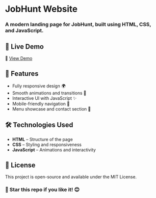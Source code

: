 # JobHunt Website

### A modern landing page for JobHunt, built using HTML, CSS, and JavaScript.

## 🚀 Live Demo

🔗 [View Demo](https://faresgherbawi.github.io/JobHunt-website/)


## 📌 Features

- Fully responsive design 🌍  
- Smooth animations and transitions 🎨  
- Interactive UI with JavaScript ✨  
- Mobile-friendly navigation 📱  
- Menu showcase and contact section 🧰  


## 🛠️ Technologies Used

- **HTML** – Structure of the page  
- **CSS** – Styling and responsiveness  
- **JavaScript** – Animations and interactivity  

## 📜 License
This project is open-source and available under the MIT License.

### 🌟 Star this repo if you like it! 😊
